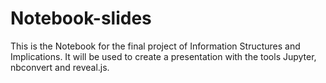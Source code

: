 # Notebook-slides
This is the Notebook for the final project of Information Structures and Implications.
It will be used to create a presentation with the tools Jupyter, nbconvert and reveal.js.
